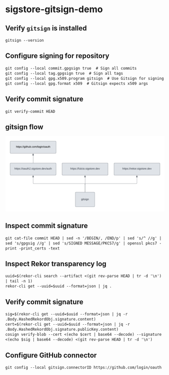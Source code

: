 # sigstore-gitsign-demo

## Verify `gitsign` is installed
```
gitsign --version
```

## Configure signing for repository
```
git config --local commit.gpgsign true  # Sign all commits
git config --local tag.gpgsign true  # Sign all tags
git config --local gpg.x509.program gitsign  # Use Gitsign for signing
git config --local gpg.format x509  # Gitsign expects x509 args
```

## Verify commit signature
```
git verify-commit HEAD
```

## gitsign flow
![](./gitsign.png)

## Inspect commit signature
```
git cat-file commit HEAD | sed -n '/BEGIN/, /END/p' | sed 's/^ //g' | sed 's/gpgsig //g' | sed 's/SIGNED MESSAGE/PKCS7/g' | openssl pkcs7 -print -print_certs -text
```

## Inspect Rekor transparency log
```
uuid=$(rekor-cli search --artifact <(git rev-parse HEAD | tr -d '\n') | tail -n 1)
rekor-cli get --uuid=$uuid --format=json | jq .
```

## Verify commit signature
```
sig=$(rekor-cli get --uuid=$uuid --format=json | jq -r .Body.HashedRekordObj.signature.content)
cert=$(rekor-cli get --uuid=$uuid --format=json | jq -r .Body.HashedRekordObj.signature.publicKey.content)
cosign verify-blob --cert <(echo $cert | base64 --decode) --signature <(echo $sig | base64 --decode) <(git rev-parse HEAD | tr -d '\n')
```

## Configure GitHub connector
```
git config --local gitsign.connectorID https://github.com/login/oauth
```
